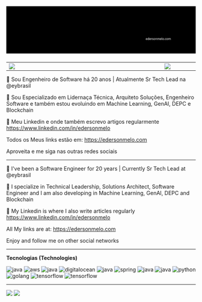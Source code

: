 [![capa](https://github.com/edersonmelo/edersonmelo/blob/f20d6afb4de75a9dad9b6b9d05278aa9e534629b/edersonmelo-com.png)](https://github.com/edersonmelo?tab=repositories)
---

<center>
  <table>
    <tr>
        <td><img width="400px" align="left" src="https://github-readme-stats.vercel.app/api/top-langs/?username=edersonmelo&hide=html&layout=compact&theme=buefy" /></td>
        <td><img width="495px" align="left" src="https://github-readme-stats.vercel.app/api?username=edersonmelo&theme=buefy" /></td>
    </tr>   
  </table>
</center>  

:rocket: Sou Engenheiro de Software há 20 anos | Atualmente Sr Tech Lead na @eybrasil

:compass: Sou Especializado em Lidernaça Técnica, Arquiteto Soluções, Engenheiro Software e também estou evoluindo em Machine Learning, GenAI, DEPC e Blockchain

💙	Meu Linkedin e onde também escrevo artigos regularmente https://www.linkedin.com/in/edersonmelo

Todos os Meus links estão em: https://edersonmelo.com 

Aproveita e me siga nas outras redes sociais 

---

🚀 I've been a Software Engineer for 20 years | Currently Sr Tech Lead at @eybrasil

🧭 I specialize in Technical Leadership, Solutions Architect, Software Engineer and I am also developing in Machine Learning, GenAI, DEPC and Blockchain

💙 My Linkedin is where I also write articles regularly https://www.linkedin.com/in/edersonmelo

All My links are at: https://edersonmelo.com

Enjoy and follow me on other social networks


---

**Tecnologias (Technologies)**
<p align="left">
  <img src="https://www.vectorlogo.zone/logos/microsoft_azure/microsoft_azure-icon.svg" alt="java" width="30" height="30"/>
  <img src="https://www.vectorlogo.zone/logos/amazon_aws/amazon_aws-icon.svg" alt="aws" width="30" height="30"/>
  <img src="https://www.vectorlogo.zone/logos/google/google-icon.svg" alt="java" width="30" height="30"/>
  <img src="https://www.vectorlogo.zone/logos/digitalocean/digitalocean-icon.svg" alt="digitalocean" width="30" height="30"/>
  <img src="https://www.vectorlogo.zone/logos/java/java-icon.svg" alt="java" width="30" height="30"/>
  <img src="https://www.vectorlogo.zone/logos/springio/springio-icon.svg" alt="spring" width="30" height="30"/>
  <img src="https://www.vectorlogo.zone/logos/javascript/javascript-icon.svg" alt="java" width="30" height="30"/>
  <img src="https://www.vectorlogo.zone/logos/dotnet/dotnet-horizontal.svg" alt="java" width="70" height="30"/>
  <img src="https://www.vectorlogo.zone/logos/python/python-icon.svg" alt="python" width="30" height="30"/>
  <img src="https://www.vectorlogo.zone/logos/golang/golang-icon.svg" alt="golang" width="30" height="30"/>
  <img src="https://www.vectorlogo.zone/logos/tensorflow/tensorflow-icon.svg" alt="tensorflow" width="30" height="30"/>
  <img src="https://www.vectorlogo.zone/logos/jupyter/jupyter-icon.svg" alt="tensorflow" width="30" height="30"/>
  
</p>


---

[![](https://img.shields.io/badge/linkedin-blue)](https://www.linkedin.com/in/edersonmelo/)
[![](https://img.shields.io/badge/instagram-ff69b4)](https://www.instagram.com/edersonmmelo/)
